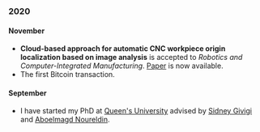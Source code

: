 <div class="container">
  <div class="item">
    <div id="timeline">
      <div>
        <!-- Novo ano -->
        <section class="year">
          <h3>2020</h3>
          <section>
            <h4>November</h4>
            <ul>
              <li><b>Cloud-based approach for automatic CNC workpiece origin localization based on image analysis</b> is accepted to
        <em>Robotics and Computer-Integrated Manufacturing</em>. <a href="https://doi.org/10.1016/j.rcim.2020.102090" target="_blank">Paper</a> is now available.</li>
              <li>The first Bitcoin transaction.</li>
            </ul>
          </section>
          <section>
            <h4>September</h4>
            <ul>
              <li>I have started my PhD at <a href="https://queensu.ca" target="_blank">Queen's University</a> advised by 
        <a href="http://www2.cs.queensu.ca/people/profile.php?fname=Sidney&lname=Givigi" target="_blank">Sidney Givigi</a> and 
        <a href="http://www2.cs.queensu.ca/people/profile.php?fname=Aboelmagd%20&lname=Noureldin" target="_blank">Aboelmagd Noureldin</a>.</li>
            </ul>
        </section>
      </div>
    </div>
  </div>
</div>
  <!-- https://codepen.io/mathiesjanssen/pen/ggeBKm -->
